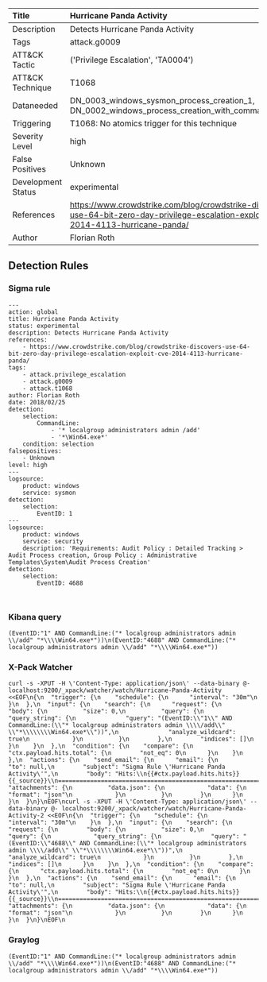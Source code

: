 | Title        | Hurricane Panda Activity |
|:-------------------|:------------------|
| Description        | Detects Hurricane Panda Activity |
| Tags               | attack.g0009  |
| ATT&amp;CK Tactic | ('Privilege Escalation', 'TA0004')  |
| ATT&amp;CK Technique | T1068  |
| Dataneeded         | DN_0003_windows_sysmon_process_creation_1, DN_0002_windows_process_creation_with_commandline_4688 |
| Triggering         | T1068: No atomics trigger for this technique |
| Severity Level     | high       |
| False Positives    | Unknown |
| Development Status | experimental      |
| References         | https://www.crowdstrike.com/blog/crowdstrike-discovers-use-64-bit-zero-day-privilege-escalation-exploit-cve-2014-4113-hurricane-panda/ |
| Author             | Florian Roth      |


## Detection Rules

### Sigma rule

```
---
action: global
title: Hurricane Panda Activity
status: experimental
description: Detects Hurricane Panda Activity 
references: 
    - https://www.crowdstrike.com/blog/crowdstrike-discovers-use-64-bit-zero-day-privilege-escalation-exploit-cve-2014-4113-hurricane-panda/
tags:
    - attack.privilege_escalation
    - attack.g0009
    - attack.t1068
author: Florian Roth
date: 2018/02/25
detection:
    selection:
        CommandLine: 
            - '* localgroup administrators admin /add'
            - '*\Win64.exe*'
    condition: selection
falsepositives:
    - Unknown
level: high
---
logsource:
    product: windows
    service: sysmon
detection:
    selection:
        EventID: 1
---
logsource:
    product: windows
    service: security
    description: 'Requirements: Audit Policy : Detailed Tracking > Audit Process creation, Group Policy : Administrative Templates\System\Audit Process Creation'
detection:
    selection:
        EventID: 4688



```





### Kibana query

```
(EventID:"1" AND CommandLine:("* localgroup administrators admin \\/add" "*\\\\Win64.exe*"))\n(EventID:"4688" AND CommandLine:("* localgroup administrators admin \\/add" "*\\\\Win64.exe*"))
```





### X-Pack Watcher

```
curl -s -XPUT -H \'Content-Type: application/json\' --data-binary @- localhost:9200/_xpack/watcher/watch/Hurricane-Panda-Activity <<EOF\n{\n  "trigger": {\n    "schedule": {\n      "interval": "30m"\n    }\n  },\n  "input": {\n    "search": {\n      "request": {\n        "body": {\n          "size": 0,\n          "query": {\n            "query_string": {\n              "query": "(EventID:\\"1\\" AND CommandLine:(\\"* localgroup administrators admin \\\\/add\\" \\"*\\\\\\\\Win64.exe*\\"))",\n              "analyze_wildcard": true\n            }\n          }\n        },\n        "indices": []\n      }\n    }\n  },\n  "condition": {\n    "compare": {\n      "ctx.payload.hits.total": {\n        "not_eq": 0\n      }\n    }\n  },\n  "actions": {\n    "send_email": {\n      "email": {\n        "to": null,\n        "subject": "Sigma Rule \'Hurricane Panda Activity\'",\n        "body": "Hits:\\n{{#ctx.payload.hits.hits}}{{_source}}\\n================================================================================\\n{{/ctx.payload.hits.hits}}",\n        "attachments": {\n          "data.json": {\n            "data": {\n              "format": "json"\n            }\n          }\n        }\n      }\n    }\n  }\n}\nEOF\ncurl -s -XPUT -H \'Content-Type: application/json\' --data-binary @- localhost:9200/_xpack/watcher/watch/Hurricane-Panda-Activity-2 <<EOF\n{\n  "trigger": {\n    "schedule": {\n      "interval": "30m"\n    }\n  },\n  "input": {\n    "search": {\n      "request": {\n        "body": {\n          "size": 0,\n          "query": {\n            "query_string": {\n              "query": "(EventID:\\"4688\\" AND CommandLine:(\\"* localgroup administrators admin \\\\/add\\" \\"*\\\\\\\\Win64.exe*\\"))",\n              "analyze_wildcard": true\n            }\n          }\n        },\n        "indices": []\n      }\n    }\n  },\n  "condition": {\n    "compare": {\n      "ctx.payload.hits.total": {\n        "not_eq": 0\n      }\n    }\n  },\n  "actions": {\n    "send_email": {\n      "email": {\n        "to": null,\n        "subject": "Sigma Rule \'Hurricane Panda Activity\'",\n        "body": "Hits:\\n{{#ctx.payload.hits.hits}}{{_source}}\\n================================================================================\\n{{/ctx.payload.hits.hits}}",\n        "attachments": {\n          "data.json": {\n            "data": {\n              "format": "json"\n            }\n          }\n        }\n      }\n    }\n  }\n}\nEOF\n
```





### Graylog

```
(EventID:"1" AND CommandLine:("* localgroup administrators admin \\/add" "*\\\\Win64.exe*"))\n(EventID:"4688" AND CommandLine:("* localgroup administrators admin \\/add" "*\\\\Win64.exe*"))
```

